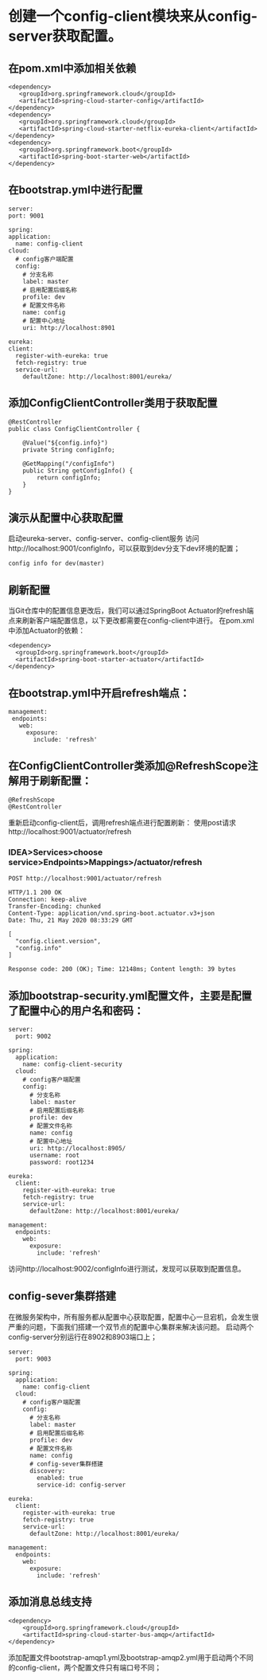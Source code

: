 # 创建一个config-client模块来从config-server获取配置。
## 在pom.xml中添加相关依赖
```
<dependency>
   <groupId>org.springframework.cloud</groupId>
   <artifactId>spring-cloud-starter-config</artifactId>
</dependency>
<dependency>
   <groupId>org.springframework.cloud</groupId>
   <artifactId>spring-cloud-starter-netflix-eureka-client</artifactId>
</dependency>
<dependency>
   <groupId>org.springframework.boot</groupId>
   <artifactId>spring-boot-starter-web</artifactId>
</dependency>
```

## 在bootstrap.yml中进行配置
```
server:
port: 9001

spring:
application:
  name: config-client
cloud:
  # config客户端配置
  config:
    # 分支名称
    label: master
    # 启用配置后缀名称
    profile: dev
    # 配置文件名称
    name: config
    # 配置中心地址
    uri: http://localhost:8901

eureka:
client:
  register-with-eureka: true
  fetch-registry: true
  service-url:
    defaultZone: http://localhost:8001/eureka/
``` 

## 添加ConfigClientController类用于获取配置
```
@RestController
public class ConfigClientController {

    @Value("${config.info}")
    private String configInfo;

    @GetMapping("/configInfo")
    public String getConfigInfo() {
        return configInfo;
    }
}
```

## 演示从配置中心获取配置
启动eureka-server、config-server、config-client服务
访问http://localhost:9001/configInfo，可以获取到dev分支下dev环境的配置；
```
config info for dev(master)
```

## 刷新配置
当Git仓库中的配置信息更改后，我们可以通过SpringBoot Actuator的refresh端点来刷新客户端配置信息，以下更改都需要在config-client中进行。 
在pom.xml中添加Actuator的依赖：
```   
<dependency>
  <groupId>org.springframework.boot</groupId>
  <artifactId>spring-boot-starter-actuator</artifactId>
</dependency>
```

## 在bootstrap.yml中开启refresh端点：
```   
management:
 endpoints:
   web:
     exposure:
       include: 'refresh'
```

## 在ConfigClientController类添加@RefreshScope注解用于刷新配置：
```
@RefreshScope
@RestController
```
重新启动config-client后，调用refresh端点进行配置刷新：
使用post请求http://localhost:9001/actuator/refresh

### IDEA>Services>choose service>Endpoints>Mappings>/actuator/refresh
```
POST http://localhost:9001/actuator/refresh

HTTP/1.1 200 OK
Connection: keep-alive
Transfer-Encoding: chunked
Content-Type: application/vnd.spring-boot.actuator.v3+json
Date: Thu, 21 May 2020 08:33:29 GMT

[
  "config.client.version",
  "config.info"
]

Response code: 200 (OK); Time: 12148ms; Content length: 39 bytes
```


## 添加bootstrap-security.yml配置文件，主要是配置了配置中心的用户名和密码：
```
server:
  port: 9002

spring:
  application:
    name: config-client-security
  cloud:
    # config客户端配置
    config:
      # 分支名称
      label: master
      # 启用配置后缀名称
      profile: dev
      # 配置文件名称
      name: config
      # 配置中心地址
      uri: http://localhost:8905/
      username: root
      password: root1234

eureka:
  client:
    register-with-eureka: true
    fetch-registry: true
    service-url:
      defaultZone: http://localhost:8001/eureka/

management:
  endpoints:
    web:
      exposure:
        include: 'refresh'

```
访问http://localhost:9002/configInfo进行测试，发现可以获取到配置信息。



## config-sever集群搭建
在微服务架构中，所有服务都从配置中心获取配置，配置中心一旦宕机，会发生很严重的问题，下面我们搭建一个双节点的配置中心集群来解决该问题。
启动两个config-server分别运行在8902和8903端口上；
```
server:
  port: 9003

spring:
  application:
    name: config-client
  cloud:
    # config客户端配置
    config:
      # 分支名称
      label: master
      # 启用配置后缀名称
      profile: dev
      # 配置文件名称
      name: config
      # config-sever集群搭建
      discovery:
        enabled: true
        service-id: config-server

eureka:
  client:
    register-with-eureka: true
    fetch-registry: true
    service-url:
      defaultZone: http://localhost:8001/eureka/

management:
  endpoints:
    web:
      exposure:
        include: 'refresh'
```



## 添加消息总线支持
```
<dependency>
    <groupId>org.springframework.cloud</groupId>
    <artifactId>spring-cloud-starter-bus-amqp</artifactId>
</dependency>
```
添加配置文件bootstrap-amqp1.yml及bootstrap-amqp2.yml用于启动两个不同的config-client，两个配置文件只有端口号不同；